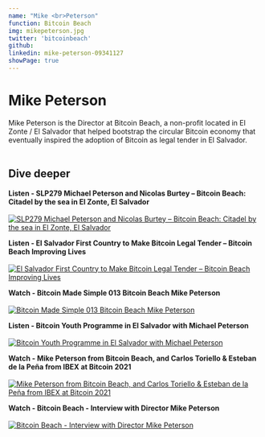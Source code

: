 ```yaml
---
name: "Mike <br>Peterson"
function: Bitcoin Beach
img: mikepeterson.jpg
twitter: 'bitcoinbeach'
github: 
linkedin: mike-peterson-09341127
showPage: true
---
```


# Mike Peterson
 
Mike Peterson is the Director at Bitcoin Beach, a non-profit located in El Zonte / El Salvador that helped bootstrap the circular Bitcoin economy that eventually inspired the adoption of Bitcoin as legal tender in El Salvador.
<br><br>

## Dive deeper


<div class="grid grid-cols-1 md:grid-cols-2 gap-5">
<div class="p-3 my-2">

**Listen - SLP279 Michael Peterson and Nicolas Burtey – Bitcoin Beach: Citadel by the sea in El Zonte, El Salvador**  <br><br>
[![SLP279 Michael Peterson and Nicolas Burtey – Bitcoin Beach: Citadel by the sea in El Zonte, El Salvador](/content/livera_SLP279.png)](https://open.spotify.com/episode/6qFGnltKVFdH2kFiFNvKJ1/)
</div>

<div class="p-3 my-2">

**Listen - El Salvador First Country to Make Bitcoin Legal Tender – Bitcoin Beach Improving Lives** <br><br>
[ ![El Salvador First Country to Make Bitcoin Legal Tender – Bitcoin Beach Improving Lives](/content/anita_peterson.png)](https://bitcoinundco.com/en/elsalvador-bitcoinbeach/)
</div>

<div class="p-3 my-2">

**Watch - Bitcoin Made Simple 013 Bitcoin Beach Mike Peterson** <br><br>
[ ![Bitcoin Made Simple 013 Bitcoin Beach Mike Peterson](/content/mike_simple.png)](https://www.youtube.com/watch?v=B_ayt1idkP4/)
</div>

<div class="p-3 my-2">

**Listen - Bitcoin Youth Programme in El Salvador with Michael Peterson** <br><br>
[ ![Bitcoin Youth Programme in El Salvador with Michael Peterson](/content/mike_wbd.png)](https://www.whatbitcoindid.com/podcast/bitcoin-youth-programme-in-el-salvador-with-michael-peterson/)
</div>

<div class="p-3 my-2">

**Watch - Mike Peterson from Bitcoin Beach, and Carlos Toriello & Esteban de la Peña from IBEX at Bitcoin 2021** <br><br>
[ ![Mike Peterson from Bitcoin Beach, and Carlos Toriello & Esteban de la Peña from IBEX at Bitcoin 2021](/content/mike_swan.png)](https://www.youtube.com/watch?v=0jrOB16v2bU/)
</div>

<div class="p-3 my-2">

**Watch - Bitcoin Beach - Interview with Director Mike Peterson** <br><br>
[ ![Bitcoin Beach - Interview with Director Mike Peterson](/content/mike_full.png)](https://www.youtube.com/watch?v=UN7mujIRP-k/)
</div>

</div>

<br>


